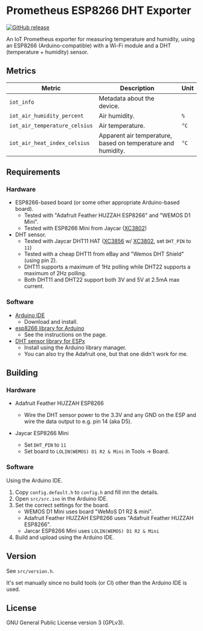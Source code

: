 # Prometheus ESP8266 DHT Exporter

[![GitHub release](https://img.shields.io/github/v/release/HON95/prometheus-esp8266-dht-exporter?label=Version)](https://github.com/HON95/prometheus-esp8266-dht-exporter/releases)

An IoT Prometheus exporter for measuring temperature and humidity, using an ESP8266 (Arduino-compatible) with a Wi-Fi module and a DHT (temperature + humidity) sensor.

## Metrics

| Metric | Description | Unit |
| - | - | - |
| `iot_info` | Metadata about the device. | |
| `iot_air_humidity_percent` | Air humidity. | `%` |
| `iot_air_temperature_celsius` | Air temperature. | `°C` |
| `iot_air_heat_index_celsius` | Apparent air temperature, based on temperature and humidity. | `°C` |

## Requirements

### Hardware

- ESP8266-based board (or some other appropriate Arduino-based board).
    - Tested with "Adafruit Feather HUZZAH ESP8266" and "WEMOS D1 Mini".
    - Tested with ESP8266 Mini from Jaycar ([XC3802](https://www.jaycar.com.au/wi-fi-mini-esp8266-main-board/p/XC3802))
- DHT sensor.
    - Tested with Jaycar DHT11 HAT ([XC3856](https://www.jaycar.com.au/duinotech-wi-fi-mini-dht11-temperature-and-humidity-sensor-shield/p/XC3856) w/ [XC3802](https://www.jaycar.com.au/wi-fi-mini-esp8266-main-board/p/XC3802), set `DHT_PIN` to `11`)
    - Tested with a cheap DHT11 from eBay and "Wemos DHT Shield" (using pin 2).
    - DHT11 supports a maximum of 1Hz polling while DHT22 supports a maximum of 2Hz polling.
    - Both DHT11 and DHT22 support both 3V and 5V at 2.5mA max current.

### Software

- [Arduino IDE](https://www.arduino.cc/en/Main/Software)
    - Download and install.
- [esp8266 library for Arduino](https://github.com/esp8266/Arduino#installing-with-boards-manager)
    - See the instructions on the page.
- [DHT sensor library for ESPx](https://github.com/beegee-tokyo/DHTesp)
    - Install using the Arduino library manager.
    - You can also try the Adafruit one, but that one didn't work for me.

## Building

### Hardware

- Adafruit Feather HUZZAH ESP8266
    - Wire the DHT sensor power to the 3.3V and any GND on the ESP and wire the data output to e.g. pin 14 (aka D5).

- Jaycar ESP8266 Mini
    - Set `DHT_PIN` to `11`
    - Set board to `LOLIN(WEMOS) D1 R2 & Mini` in Tools -> Board.

### Software

Using the Arduino IDE.

1. Copy `config.default.h` to `config.h` and fill inn the details.
1. Open `src/src.ino` in the Arduino IDE.
1. Set the correct settings for the board.
    - WEMOS D1 Mini uses board "WeMoS D1 R2 & mini".
    - Adafruit Feather HUZZAH ESP8266 uses "Adafruit Feather HUZZAH ESP8266".
    - Jarcar ESP8266 Mini uses `LOLIN(WEMOS) D1 R2 & Mini`
1. Build and upload using the Arduino IDE.

## Version

See `src/version.h`.

It's set manually since no build tools (or CI) other than the Arduino IDE is used.

## License

GNU General Public License version 3 (GPLv3).
